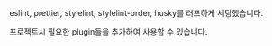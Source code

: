 eslint, prettier, stylelint, stylelint-order, husky를 러프하게 세팅했습니다.

프로젝트시 필요한 plugin들을 추가하여 사용할 수 있습니다.
